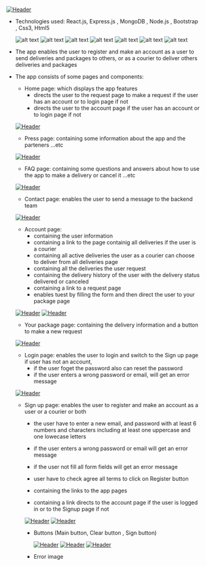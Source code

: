 

[![Header](https://res.cloudinary.com/hapiii/image/upload//c_scale,w_700/v1677774226/HYF/graduation%20project/erqfbjx2xkaywu0itxgt.gif)](https://some-url.dev/)

* Technologies used: React.js, Express.js , MongoDB , Node.js , Bootstrap , Css3, Html5

  ![alt text](https://img.shields.io/badge/MogoDB--47A248?style=for-the-badge&logo=MongoDB)
  ![alt text](https://img.shields.io/badge/Express.js--000000?style=for-the-badge&logo=Express)
  ![alt text](https://img.shields.io/badge/React.js--61DAFB?style=for-the-badge&logo=React)
  ![alt text](https://img.shields.io/badge/Node.js--339933?style=for-the-badge&logo=Node.js)
  ![alt text](https://img.shields.io/badge/Css3--1572B6?style=for-the-badge&logo=css3)
  ![alt text](https://img.shields.io/badge/Html5--E34F26?style=for-the-badge&logo=Html5)
  ![alt text](https://img.shields.io/badge/Bootstrap--7952B3?style=for-the-badge&logo=Bootstrap)
 

* The app enables the user to register and make an account as a user to send deliveries and packages to others, or as a courier to deliver others deliveries and packages
* The app consists of some pages and components: 
  * Home page: which displays the app features
    - directs the user to the request page to make a request if the user has an account or to login page if not
    - directs the user to the account page if the user has an account or to login page if not 
  
  [![Header](https://res.cloudinary.com/hapiii/image/upload/v1676582784/HYF/graduation%20project/qfta79auc51flykullwn.png)](https://some-url.dev/)

  * Press page: containing some information about the app and the parteners ...etc
   
  [![Header](https://res.cloudinary.com/hapiii/image/upload/v1676582782/HYF/graduation%20project/atfvcaselijtvix9vf4l.png)](https://some-url.dev/)
  
  * FAQ page: containing some questions and answers about how to use the app to make a delivery or cancel it ...etc

  [![Header](https://res.cloudinary.com/hapiii/image/upload/v1676582781/HYF/graduation%20project/pdrl58kpdwveysgpa5ux.png)](https://some-url.dev/)
 
  * Contact page: enables the user to send a message to the backend team
  
   [![Header](https://res.cloudinary.com/hapiii/image/upload/v1676582783/HYF/graduation%20project/j5q2dbl4dfnhhbbrmv0w.png)](https://some-url.dev/)
   
  * Account page: 
    - containing the user information
    - containing a link to the page containig all deliveries if the user is a courier
    - containing all active deliveries the user as a courier can choose to deliver from all deliveries page
    - containing all the deliveries the user request
    - containing the delivery history of the user with the delivery status delivered or canceled
    - containing a link to a request page
    - enables tuest by filling the form and then direct the user to your package page   
 
  [![Header](https://res.cloudinary.com/hapiii/image/upload/v1676582780/HYF/graduation%20project/tkmhbznchlvgxc37edcv.jpg)](https://some-url.dev/)
  [![Header](https://res.cloudinary.com/hapiii/image/upload/v1676582781/HYF/graduation%20project/nxug5u39h70fikgjuurw.jpg)](https://some-url.dev/)
  
  * Your package page: containing the delivery information and a button to make a new request
  
  [![Header](https://res.cloudinary.com/hapiii/image/upload/v1676582781/HYF/graduation%20project/yuxewjphfw6xj8frupnf.jpg)](https://some-url.dev/)
  
  * Login page: enables the user to login and switch to the Sign up page if user has not an account, 
     - if the user foget the password also can reset the password
     - if the user enters a wrong password or email, will get an error message  

  [![Header](https://res.cloudinary.com/hapiii/image/upload/v1676582781/HYF/graduation%20project/yqhbzg3mtardyepvnfbh.png)](https://some-url.dev/)
  
  * Sign up page: enables the user to register and make an account as a user or a courier or both
    - the user have to enter a new email, and password with at least 6 numbers and characters including at least one uppercase and one lowecase letters
    - if the user enters a wrong password or email will get an error message
    - if the user not fill all form fields will get an error message 
    - user have to check agree all terms to click on Register button 

     - containing the links to the app pages 
     - containing a link directs to the account page if the user is logged in or to the Signup page if not 
     
      [![Header](https://res.cloudinary.com/hapiii/image/upload/v1677675081/HYF/graduation%20project/n4fm1yk9nbi6wazkr7ko.jpg)](https://some-url.dev/)
      [![Header](https://res.cloudinary.com/hapiii/image/upload/v1677675080/HYF/graduation%20project/tsvs4e4hkzunwq3clfdq.jpg)](https://some-url.dev/)
      
    * Buttons (Main button, Clear button , Sign button) 
    
      [![Header](https://res.cloudinary.com/hapiii/image/upload/v1677675817/HYF/graduation%20project/md0qgdxugdquk1ensbpt.jpg)](https://some-url.dev/)
      [![Header](https://res.cloudinary.com/hapiii/image/upload/v1677675817/HYF/graduation%20project/lxrxzskyjf51v5mcarwh.jpg)](https://some-url.dev/)
      [![Header](https://res.cloudinary.com/hapiii/image/upload/v1677675817/HYF/graduation%20project/s7fqzddl6qdrqadc8cl4.jpg)](https://some-url.dev/)
      
    * Error image
    

  
